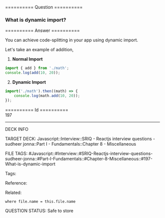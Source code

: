 ========== Question ==========  

### What is dynamic import?  

========== Answer ==========  

You can achieve code-splitting in your app using dynamic import.

Let's take an example of addition,

1.  **Normal Import**

```javascript
import { add } from './math';
console.log(add(10, 20));
```

2.  **Dynamic Import**

```javascript
import('./math').then((math) => {
    console.log(math.add(10, 20));
});
```

========== Id ==========  
197

---

DECK INFO

TARGET DECK: Javascript::Interview::SRIQ - Reactjs interview questions - sudheer jonna::Part I - Fundamentals::Chapter 8 - Miscellaneous

FILE TAGS: #Javascript::#Interview::#SRIQ-Reactjs-interview-questions-sudheer-jonna::#Part-I-Fundamentals::#Chapter-8-Miscellaneous::#197-What-is-dynamic-import

Tags:

Reference:

Related:

```dataview
where file.name = this.file.name
```
QUESTION STATUS: Safe to store
